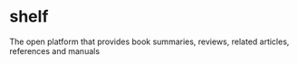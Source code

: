 # shelf
The open platform that provides book summaries, reviews, related articles, references and manuals


